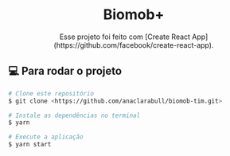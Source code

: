 <h1 align="center"> Biomob+ </h1>

<p align="center">
Esse projeto foi feito com [Create React App] (https://github.com/facebook/create-react-app).
</p>


## 💻 Para rodar o projeto

```bash
# Clone este repositório
$ git clone <https://github.com/anaclarabull/biomob-tim.git>

# Instale as dependências no terminal
$ yarn

# Execute a aplicação
$ yarn start

```